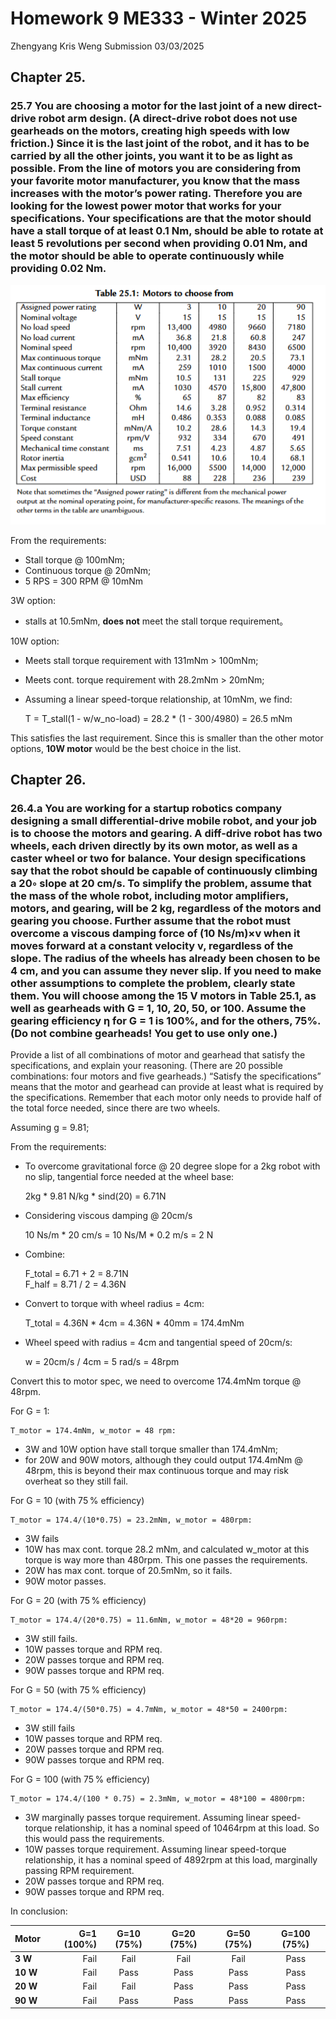 # Homework 9 ME333 - Winter 2025
Zhengyang Kris Weng Submission 03/03/2025

## Chapter 25.

### 25.7 You are choosing a motor for the last joint of a new direct-drive robot arm design. (A direct-drive robot does not use gearheads on the motors, creating high speeds with low friction.) Since it is the last joint of the robot, and it has to be carried by all the other joints, you want it to be as light as possible. From the line of motors you are considering from your favorite motor manufacturer, you know that the mass increases with the motor’s power rating. Therefore you are looking for the lowest power motor that works for your specifications. Your specifications are that the motor should have a stall torque of at least 0.1 Nm, should be able to rotate at least 5 revolutions per second when providing 0.01 Nm, and the motor should be able to operate continuously while providing 0.02 Nm.

![Table25.1](table251.png)

From the requirements:
- Stall torque @ 100mNm;
- Continuous torque @ 20mNm;
- 5 RPS = 300 RPM @ 10mNm

3W option:
- stalls at  10.5mNm, **does not** meet the stall torque requirement。

10W option:
- Meets stall torque requirement with 131mNm > 100mNm;
- Meets cont. torque requirement with 28.2mNm > 20mNm;
- Assuming a linear speed-torque relationship, at 10mNm, we find:

    T = T_stall(1 - w/w_no-load) = 28.2 * (1 - 300/4980) = 26.5 mNm

This satisfies the last requirement. Since this is smaller than the other motor options, **10W motor** would be the best choice in the list.


## Chapter 26.

### 26.4.a You are working for a startup robotics company designing a small differential-drive mobile robot, and your job is to choose the motors and gearing. A diff-drive robot has two wheels, each driven directly by its own motor, as well as a caster wheel or two for balance. Your design specifications say that the robot should be capable of continuously climbing a 20◦ slope at 20 cm/s. To simplify the problem, assume that the mass of the whole robot, including motor amplifiers, motors, and gearing, will be 2 kg, regardless of the motors and gearing you choose. Further assume that the robot must overcome a viscous damping force of (10 Ns/m)×v when it moves forward at a constant velocity v, regardless of the slope. The radius of the wheels has already been chosen to be 4 cm, and you can assume they never slip. If you need to make other assumptions to complete the problem, clearly state them. You will choose among the 15 V motors in Table 25.1, as well as gearheads with G = 1, 10, 20, 50, or 100. Assume the gearing efficiency η for G = 1 is 100%, and for the others, 75%. (Do not combine gearheads! You get to use only one.)

Provide a list of all combinations of motor and gearhead that satisfy the specifications, and explain your reasoning. (There are 20 possible combinations: four motors and five gearheads.) “Satisfy the specifications” means that the motor and gearhead can provide at least what is required by the specifications. Remember that each motor only needs to provide half of the total force needed, since there are two wheels.

Assuming g = 9.81;

From the requirements:
- To overcome gravitational force @ 20 degree slope for a 2kg robot with no slip, tangential force needed at the wheel base:

    2kg * 9.81 N/kg * sind(20) = 6.71N

- Considering viscous damping @ 20cm/s

    10 Ns/m * 20 cm/s = 10 Ns/M * 0.2 m/s = 2 N

- Combine:

    F_total = 6.71 + 2 = 8.71N    
    F_half = 8.71 / 2 = 4.36N

- Convert to torque with wheel radius = 4cm:

    T_total = 4.36N * 4cm = 4.36N * 40mm =  174.4mNm

- Wheel speed with radius = 4cm and tangential speed of 20cm/s:
 
    w = 20cm/s / 4cm = 5 rad/s = 48rpm

Convert this to motor spec, we need to overcome 174.4mNm torque @ 48rpm.


For G = 1:    

    T_motor = 174.4mNm, w_motor = 48 rpm:

- 3W and 10W option have stall torque smaller than 174.4mNm;
- for 20W and 90W motors, although they could output 174.4mNm @ 48rpm, this is beyond their max continuous torque and may risk overheat so they still fail.

For G = 10 (with 75 % efficiency)    

    T_motor = 174.4/(10*0.75) = 23.2mNm, w_motor = 480rpm:

- 3W fails
- 10W has max cont. torque 28.2 mNm, and calculated w_motor at this torque is way more than 480rpm. This one passes the requirements.
- 20W has max cont. torque of 20.5mNm, so it fails.
- 90W motor passes.

For G = 20 (with 75 % efficiency)

    T_motor = 174.4/(20*0.75) = 11.6mNm, w_motor = 48*20 = 960rpm:

- 3W still fails.
- 10W passes torque and RPM req.
- 20W passes torque and RPM req.
- 90W passes torque and RPM req.

For G = 50 (with 75 % efficiency)

    T_motor = 174.4/(50*0.75) = 4.7mNm, w_motor = 48*50 = 2400rpm:

- 3W still fails
- 10W passes torque and RPM req.
- 20W passes torque and RPM req.
- 90W passes torque and RPM req.

For G = 100 (with 75 % efficiency)

    T_motor = 174.4/(100 * 0.75) = 2.3mNm, w_motor = 48*100 = 4800rpm:

- 3W marginally passes torque requirement. Assuming linear speed-torque relationship, it has a nominal speed of 10464rpm at this load. So this would pass the requirements.
- 10W passes torque requirement. Assuming linear speed-torque relationship, it has a nominal speed of 4892rpm at this load, marginally passing RPM requirement.
- 20W passes torque and RPM req.
- 90W passes torque and RPM req.

In conclusion:

| Motor  | G=1 (100%) | G=10 (75%)     | G=20 (75%)    | G=50 (75%)  | G=100 (75%) |
|--------|-----------:|:--------------:|:-------------:|:-----------:|:-----------:|
| **3 W**  | Fail  | Fail            | Fail           | Fail        | Pass        |
| **10 W** | Fail  | Pass            | Pass           | Pass        | Pass        |
| **20 W** | Fail  | Fail            | Pass           | Pass        | Pass        |
| **90 W** | Fail  | Pass            | Pass           | Pass        | Pass        |